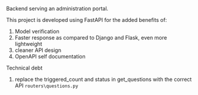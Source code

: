 Backend serving an administration portal.

This project is developed using FastAPI for the added benefits of:
1. Model verification
2. Faster response as compared to Django and Flask, even more lightweight
3. cleaner API design
4. OpenAPI self documentation

Technical debt
1. replace the triggered_count and status in get_questions with the correct API `routers\questions.py`
